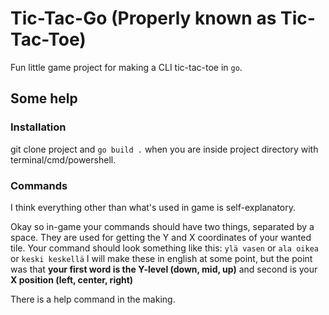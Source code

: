 # Tic-Tac-Go (Properly known as Tic-Tac-Toe)
Fun little game project for making a CLI tic-tac-toe in `go`.

## Some help
### Installation
git clone project and `go build .` when you are inside project directory with terminal/cmd/powershell.

### Commands
I think everything other than what's used in game is self-explanatory.

Okay so in-game your commands should have two things, separated by a space.
They are used for getting the Y and X coordinates of your wanted tile.
Your command should look something like this: 
```ylä vasen``` or ```ala oikea``` or ```keski keskellä```
I will make these in english at some point, but the point was that **your first word is the Y-level (down, mid, up)** and second is your **X position (left, center, right)**

There is a help command in the making.
